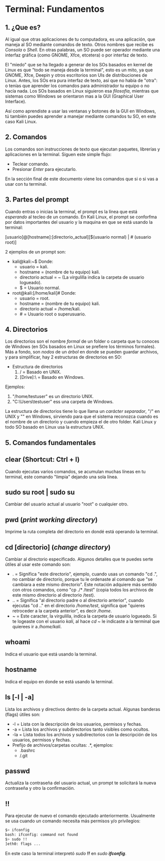 # Terminal: Fundamentos

## 1.  ¿Que es?

Al igual que otras aplicaciones de tu computadora, es una aplicación, que maneja al SO mediante comandos de texto. Otros nombres que recibe es _Consola_ o _Shell_. En otras palabras, un SO puede ser operador mediante una interfaz gráfica (como GNOME, Xfce, etcetera) o por interfaz de texto.

El "miedo" que se ha llegado a generar de los SOs basados en kernel de Linux es que "todo se maneja desde la terminal", esto es un mito, ya que GNOME, Xfce, Deepin y otros escritorios son UIs de distribuciones de Linux. Antes, los SOs era pura interfaz de texto, así que no había de "otra": o tenías que aprender los comandos para administrador tu equipo o no hacía nada. Los SOs basados en Linux siguieron esa _filosofía_, mientras que sistemas como Windows se orientaron mas a la GUI (Graphical User Interface).

Así como aprendiste a usar las ventanas y botones de la GUI en Windows, tú también puedes aprender a manejar mediante comandos tu SO, en este caso Kali Linux.

## 2. Comandos

Los comandos son instrucciones de texto que ejecutan paquetes, librerías y aplicaciones en la terminal. Siguen este simple flujo:

- Teclear comando.
- Presionar _Enter_ para ejecutarlo.

En la sección final de este documento viene los comandos que si o si vas a usar con tu terminal.

## 3. Partes del prompt

Cuando entras o inicias la terminal, el prompt es la línea que está _esperando_ al tecleo de un comando. En Kali Linux, el prompt se conforfma por datos importantes del usuario y la maquina en que se está usando la terminal:

[usuario]@[hostname]:[directorio_actual][$(usuario normal) | # (usuario root)]

2 ejemplos de un prompt son:

- kali@kali:~$
  Donde:
  - usuario = kali.
  - hostname = (nombre de tu equipo) kali.
  - directorio actual = ~ (La virgulilla indica la carpeta de usuario logueado).
  - $ = Usuario normal.
- root@kali:[/home/kali]#
  Donde:
  - usuario = root.
  - hostname = (nombre de tu equipo) kali.
  - directorio actual = /home/kali.
  - \# = Usuario root o superusuario.

## 4. Directorios

Los directorios son el nombre _formal_ de un folder o carpeta que tu conoces de Windows (en SOs basados en Linux se prefiere los términos formales). Más a fondo, son _nodos_ de un _árbol_ en donde se pueden guardar archivos, y para simplificar, hay 2 estructuras de directorios en SO:

- Estructura de directorios
  1. / = Basado en UNIX.
  2. [Drive]:\ = Basado en Windows.

Ejemplos:

1. "/home/testuser" es un directorio UNIX.
2. "C:\Users\testuser" ess una carpeta de Windows.

La estructura de directorios tiene lo que llama un _carácter separador_, "/" en UNIX y "\" en Windows, sirviendo para que el sistema reconozca cuando es el nombre de un directorio y cuando empieza el de otro folder. Kali Linux y todo SO basado en Linux usa la estructura UNIX.

## 5. Comandos fundamentales

## clear (Shortcut: Ctrl + l)

Cuando ejecutas varios comandos, se acumulan muchas líneas en tu terminal, este comando "limpia" dejando una sola línea.

## sudo su root | sudo su

Cambiar del usuario actual al usuario "root" o cualquier otro.

## pwd (_print working directory_)

Imprime la ruta completa del directorio en dondé está operando la terminal.

## cd [directorio] (_change directory_)

Cambiar al directorio especificado. Algunos detalles que te puedes serte útiles al usar este comando son:

- . = Significa "este directorio", ejemplo, cuando usas un comando "cd .", no cambiar de directorio, porque tu le ordenaste al comando que "se cambiara a este mismo directorio". Este notación adquiere más sentido con otros comandos, como "cp ./* /test" (copia todos los archivos de este mismo directorio al directorio /test).
- .. = Significa "al directorio padre o al directorio anterior", cuando ejecutas "cd .." en el directorio _/home/test_, significa que "quieres retroceder a la carpeta anterior", es decir _/home_.
- ~ = Este caracter, la virgulilla, indica la carpeta de usuario logueado. Si te logeaste con el usuario _kali_, al hace _cd ~_ le indicaste a la terminal que quierees ir a _/home/kali_.

## whoami

Indica el usuario que está usando la terminal.

## hostname

Indica el equipo en donde se está usando la terminal.

## ls [-l | -a]

Lista los archivos y directivos dentro de la carpeta actual. Algunas banderas (flags) útiles son:

- -l = Lista con la descripción de los usuarios, permisos y fechas.
- -a = Lista los archivos y subdirectorios tanto visibles como ocultos.
- -la = Lista todos los archivos y subdirectorios con la descripción de los usuarios, permisos y fechas.
- Prefijo de archivos/carpetas ocultas: .*, ejemplos:
  - .bashrc
  - /.git

## passwd

Actualiza la contraseña del usuario actual, un prompt te solicitará la nueva contraseña y otro la confirmación.

## !!

Para ejecutar de nuevo el comando ejecutado anteriormente. Usualmente se usa cuando un comando necesita más permisos y/o privilegios:

```sh
$> ifconfig
bash: ifconfig: command not found
$> sudo !!
]eth0: flags ...
```

En este caso la terminal interpretó _sudo **!!**_ en _sudo **ifconfig**_.